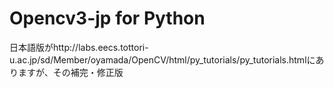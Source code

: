 # Opencv3-jp for Python
日本語版がhttp://labs.eecs.tottori-u.ac.jp/sd/Member/oyamada/OpenCV/html/py_tutorials/py_tutorials.htmlにありますが、その補完・修正版
